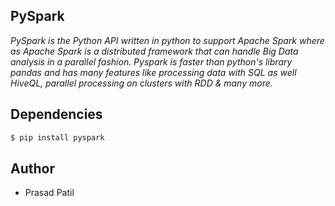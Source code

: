 ## PySpark
*PySpark is the Python API written in python to support Apache Spark where as Apache Spark is a 
distributed framework that can handle Big Data analysis in a parallel fashion. Pyspark is faster 
than python's library pandas and has many features like processing data with SQL as well HiveQL, 
parallel processing on clusters with RDD & many more.*

## Dependencies
```sh
$ pip install pyspark
```

## Author
- Prasad Patil 
